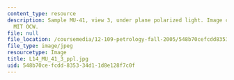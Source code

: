 ```yaml
---
content_type: resource
description: Sample MU-41, view 3, under plane polarized light. Image courtesy of
  MIT OCW.
file: null
file_location: /coursemedia/12-109-petrology-fall-2005/548b70cefcdd835334d11d8e128f7c0f_L14_MU_41_3_ppl.jpg
file_type: image/jpeg
resourcetype: Image
title: L14_MU_41_3_ppl.jpg
uid: 548b70ce-fcdd-8353-34d1-1d8e128f7c0f
---
```

